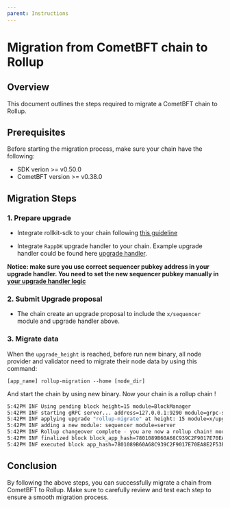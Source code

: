 ```yaml
---
parent: Instructions
---
```


# Migration from CometBFT chain to Rollup

## Overview

This document outlines the steps required to migrate a CometBFT chain to Rollup.

## Prerequisites

Before starting the migration process, make sure your chain have the following:

- SDK verion >= v0.50.0
- CometBFT version >= v0.38.0

## Migration Steps

### 1. Prepare upgrade

- Integrate rollkit-sdk to your chain following [this guideline](./integration.md)

- Integrate `RappDK` upgrade handler to your chain. Example upgrade handler could be found here [upgrade handler](https://github.com/decentrio/rollkit-sdk/blob/01103c74832314f77b3a9271d18c33d393bc0529/simapp/upgrade/upgrade.go#L28).

**Notice: make sure you use correct sequencer pubkey address in your upgrade handler. You need to set the new sequencer pubkey manually in [your upgrade handler logic](https://github.com/decentrio/rollkit-sdk/blob/01103c74832314f77b3a9271d18c33d393bc0529/simapp/upgrade/upgrade.go#L30)**

### 2. Submit Upgrade proposal

- The chain create an upgrade proposal to include the `x/sequencer` module and upgrade handler above.

### 3. Migrate data

When the `upgrade_height` is reached, before run new binary, all node provider and validator need to migrate their node data by using this command:

```
[app_name] rollup-migration --home [node_dir]
```

And start the chain by using new binary. Now your chain is a rollup chain !

```bash
5:42PM INF Using pending block height=15 module=BlockManager
5:42PM INF starting gRPC server... address=127.0.0.1:9290 module=grpc-server
5:42PM INF applying upgrade "rollup-migrate" at height: 15 module=x/upgrade
5:42PM INF adding a new module: sequencer module=server
5:42PM INF Rollup changeover complete - you are now a rollup chain! module=x/sequencer
5:42PM INF finalized block block_app_hash=7801089B60A68C939C2F9017E70EA8E2F53B4772394322D1FEADFEBFC64491F1 height=15 module=BlockManager num_txs_res=0 num_val_updates=2
5:42PM INF executed block app_hash=7801089B60A68C939C2F9017E70EA8E2F53B4772394322D1FEADFEBFC64491F1 height=15 module=BlockManager
```

## Conclusion

By following the above steps, you can successfully migrate a chain from CometBFT to Rollup. Make sure to carefully review and test each step to ensure a smooth migration process.
